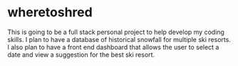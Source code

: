 # wheretoshred
This is going to be a full stack personal project to help develop my coding skills. 
I plan to have a database of historical snowfall for multiple ski resorts.
I also plan to have a front end dashboard that allows the user to select a date and view a suggestion for the best ski resort.
